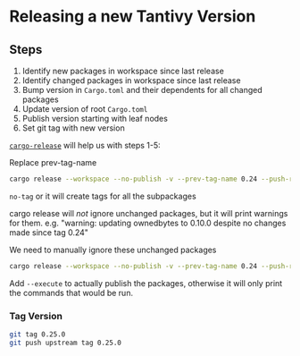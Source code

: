 # Releasing a new Tantivy Version

## Steps

1. Identify new packages in workspace since last release
2. Identify changed packages in workspace since last release
3. Bump version in `Cargo.toml` and their dependents for all changed packages
4. Update version of root `Cargo.toml`
5. Publish version starting with leaf nodes
6. Set git tag with new version


[`cargo-release`](https://github.com/crate-ci/cargo-release) will help us with steps 1-5:

Replace prev-tag-name
```bash
cargo release --workspace --no-publish -v --prev-tag-name 0.24 --push-remote origin minor --no-tag
```

`no-tag` or it will create tags for all the subpackages

cargo release will _not_ ignore unchanged packages, but it will print warnings for them.
e.g. "warning: updating ownedbytes to 0.10.0 despite no changes made since tag 0.24"

We need to manually ignore these unchanged packages
```bash
cargo release --workspace --no-publish -v --prev-tag-name 0.24 --push-remote origin minor --no-tag --exclude tokenizer-api
```

Add `--execute` to actually publish the packages, otherwise it will only print the commands that would be run.

### Tag Version
```bash
git tag 0.25.0
git push upstream tag 0.25.0
```


